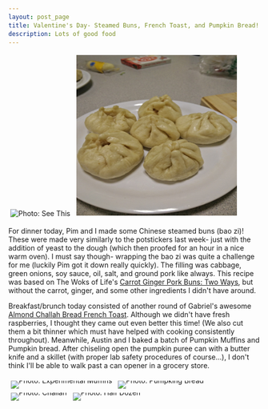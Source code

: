 ```yaml
---
layout: post_page
title: Valentine's Day- Steamed Buns, French Toast, and Pumpkin Bread!!
description: Lots of good food
---
```

<a href="Images/2015.02.14/buns_one.jpg" style="display:inline-block;margin:3px;text-decoration:none;"> 
<img alt="Photo: See This" height="321" src="http://www.nmlin.org/Images/2015.02.14/buns_one.jpg" title="Not This” width="321" style="padding:1px;">
</a>
<a href="Images/2015.02.14/buns_two.jpg" style="display:inline-block;margin:3px;text-decoration:none;"> 
<img alt="Photo: Buns After" height="321" src="Images/2015.02.14/buns_two.jpg" title="Buns After" width="321" style="padding:1px;">
</a>


For dinner today, Pim and I made some Chinese steamed buns (bao zi)! These were made very similarly to the potstickers last week- just with the addition of yeast to the dough (which then proofed for an hour in a nice warm oven). I must say though- wrapping the bao zi was quite a challenge for me (luckily Pim got it down really quickly). The filling was cabbage, green onions, soy sauce, oil, salt, and ground pork like always. This recipe was based on The Woks of Life's [Carrot Ginger Pork Buns: Two Ways](http://thewoksoflife.com/2014/06/carrot-ginger-pork-buns/), but without the carrot, ginger, and some other ingredients I didn't have around. 

Breakfast/brunch today consisted of another round of Gabriel's awesome [Almond Challah Bread French Toast](http://www.nmlin.org/2015/01/18/Challah%20Challah%20Big%20Dolla%20Chevy%20Impala%20French%20Toast.html). Although we didn't have fresh raspberries, I thought they came out even better this time! (We also cut them a bit thinner which must have helped with cooking consistently throughout). Meanwhile, Austin and I baked a batch of Pumpkin Muffins and Pumpkin bread. After chiseling open the pumpkin puree can with a butter knife and a skillet (with proper lab safety procedures of course...), I don't think I'll be able to walk past a can opener in a grocery store. 

<div style="line-height:0;padding:4px 0 0 1px;">
<a href="http://i.imgur.com/sAoMCsT.jpg" style="display:inline-block;margin:3px;text-decoration:none;"> 
<img alt="Photo: Experimental Muffins" height="321" src="http://i.imgur.com/sAoMCsT.jpg" title="Experimental Muffins" width="321" style="padding:1px;">
</a>
<a href="http://i.imgur.com/bpO1daL.jpg" style="display:inline-block;margin:3px;text-decoration:none;"> 
<img alt="Photo: Pumpking Bread" height="321" src="http://i.imgur.com/bpO1daL.jpg" title="Pumpkin Bread" width="321" style="padding:1px;">
</a>
<a href="http://i.imgur.com/S0gjLLL.jpg" style="display:inline-block;margin:3px;text-decoration:none;"> 
<img alt="Photo: Challah" height="321" src="http://i.imgur.com/S0gjLLL.jpg" title="Challah" width="321" style="padding:1px;">
</a>
<a href="http://i.imgur.com/3O6r7vO.jpg" style="display:inline-block;margin:3px;text-decoration:none;"> 
<img alt="Photo: Half Dozen" height="321" src="http://i.imgur.com/3O6r7vO.jpg" title="Half Dozen" width="321" style="padding:1px;">
</a>
</div>

